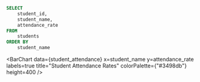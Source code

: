 ```sql student_attendance
SELECT
    student_id,
    student_name,
    attendance_rate
FROM
    students
ORDER BY
    student_name
```

<BarChart
    data={student_attendance}
    x=student_name
    y=attendance_rate
    labels=true
    title="Student Attendance Rates"
    colorPalette={"#3498db"}
    height=400
/>
